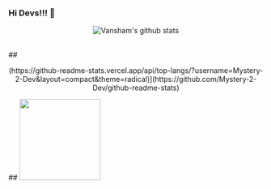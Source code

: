 ### Hi Devs!!! 👋
 <p align="center">
  <img align="center" src="https://github-readme-stats.vercel.app/api?username=Mystery-2-Dev&show_icons=true&theme=radical" alt="Vansham's github stats" />
  </p>
<br>
##
 <p align="center">
(https://github-readme-stats.vercel.app/api/top-langs/?username=Mystery-2-Dev&layout=compact&theme=radical)](https://github.com/Mystery-2-Dev/github-readme-stats)
 </p>
 ##
  <img src="https://komarev.com/ghpvc/?username=Mystery-2-dev" width=160px/>
